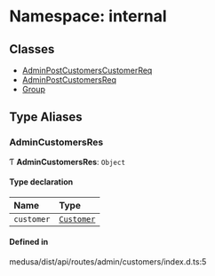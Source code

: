 # Namespace: internal

## Classes

- [AdminPostCustomersCustomerReq](../classes/internal-6.AdminPostCustomersCustomerReq.md)
- [AdminPostCustomersReq](../classes/internal-6.AdminPostCustomersReq.md)
- [Group](../classes/internal-6.Group.md)

## Type Aliases

### AdminCustomersRes

Ƭ **AdminCustomersRes**: `Object`

#### Type declaration

| Name | Type |
| :------ | :------ |
| `customer` | [`Customer`](../classes/internal.Customer.md) |

#### Defined in

medusa/dist/api/routes/admin/customers/index.d.ts:5
